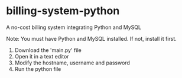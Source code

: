 # billing-system-python
A no-cost billing system integrating Python and MySQL

Note: You must have Python and MySQL installed. If not, install it first.
1. Download the 'main.py' file
2. Open it in a text editor
3. Modify the hostname, username and password
4. Run the python file
